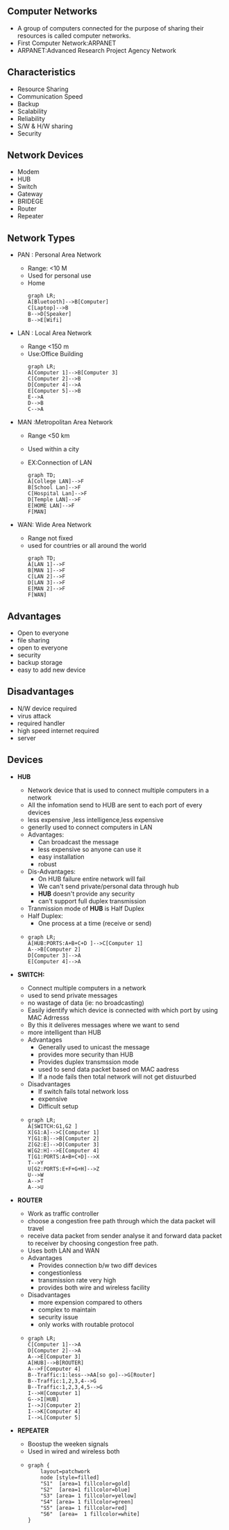 ## Computer Networks

- A group of computers connected for the purpose of sharing their resources is called computer networks.
- First Computer Network:ARPANET
- ARPANET:Advanced Research Project Agency Network

## Characteristics

- Resource Sharing
- Communication Speed
- Backup
- Scalability
- Reliability
- S/W & H/W sharing
- Security

## Network Devices

- Modem
- HUB
- Switch
- Gateway
- BRIDEGE
- Router
- Repeater

## Network Types

- PAN : Personal Area Network

  - Range: <10 M
  - Used for personal use
  - Home
    ```mermaid
    graph LR;
    A[Bluetooth]-->B[Computer]
    C[Laptop]-->B
    B-->D[Speaker]
    B-->E[Wifi]
    ```
- LAN : Local Area Network

  - Range <150 m
  - Use:Office Building
    ```mermaid
    graph LR;
    A[Computer 1]-->B[Computer 3]
    C[Computer 2]-->B
    D[Computer 4]-->A
    E[Computer 5]-->B
    E-->A
    D-->B
    C-->A
    ```
- MAN :Metropolitan Area Network

  - Range <50 km
  - Used within a city
  - EX:Connection of LAN

    ```mermaid
    graph TD;
    A[College LAN]-->F
    B[School Lan]-->F
    C[Hospital Lan]-->F
    D[Temple LAN]-->F
    E[HOME LAN]-->F
    F[MAN]
    ```
- WAN: Wide Area Network

  - Range not fixed
  - used for countries or all around the world
    ```mermaid
    graph TD;
    A[LAN 1]-->F
    B[MAN 1]-->F
    C[LAN 2]-->F
    D[LAN 3]-->F
    E[MAN 2]-->F
    F[WAN]
    ```

## Advantages
- Open to everyone
- file sharing
- open to everyone
- security
- backup storage
- easy to add new device

## Disadvantages

- N/W device required
- virus attack
- required handler
- high speed internet required
- server

## Devices

- **HUB**

  - Network device that is used to connect multiple computers in a network
  - All the infomation send to HUB are sent to each port of every devices
  - less expensive ,less intelligence,less expensive
  - generlly used to connect computers in LAN
  - Advantages:
    - Can broadcast the message
    - less expensive so anyone can use it
    - easy installation
    - robust
  - Dis-Advantages:
    - On HUB failure entire network will fail
    - We can't send private/personal data through hub
    - **HUB** doesn't provide any security
    - can't support full duplex transmission
  - Tranmission mode of **HUB** is Half Duplex
  - Half Duplex:
    - One process at a time (receive or send)
  - ```mermaid
    graph LR;
    A[HUB:PORTS:A+B+C+D ]-->C[Computer 1]
    A-->B[Computer 2]
    D[Computer 3]-->A
    E[Computer 4]-->A
    ```
- **SWITCH:**

  - Connect multiple computers in a network
  - used to send private messages
  - no wastage of data (ie: no broadcasting)
  - Easily identify which device is connected with which port by using MAC Adrresss
  - By this it deliveres messages where we want to send
  - more intelligent than HUB
  - Advantages
    - Generally used to unicast the message
    - provides more security than HUB
    - Provides duplex transmssion mode
    - used to send data packet based on MAC aadress
    - If a node fails then total network will not get distuurbed
  - Disadvantages
    - If switch fails total network loss
    - expensive
    - Difficult setup
  - ```mermaid
    graph LR;
    A[SWITCH:G1,G2 ]
    X[G1:A]-->C[Computer 1]
    Y[G1:B]-->B[Computer 2]
    Z[G2:E]-->D[Computer 3]
    W[G2:H]-->E[Computer 4]
    T[G1:PORTS:A+B+C+D]-->X
    T-->Y
    U[G2:PORTS:E+F+G+H]-->Z
    U-->W
    A-->T
    A-->U
    ```
- **ROUTER**

  - Work as traffic controller
  - choose a congestion free path through which the data packet will travel
  - receive data packet from sender analyse it and forward data packet to receiver by choosing congestion free path.
  - Uses both LAN and WAN
  - Advantages
    - Provides connection b/w two diff devices
    - congestionless
    - transmission rate very high
    - provides both wire and wireless facility
  - Disadvantages
    - more expension compared to others
    - complex to maintain
    - security issue
    - only works with routable protocol
  - ```mermaid
    graph LR;
    C[Computer 1]-->A
    D[Computer 2]-->A
    A-->E[Computer 3]
    A[HUB]-->B[ROUTER]
    A-->F[Computer 4]
    B--Traffic:1:less-->AA[so go]-->G[Router]
    B--Traffic:1,2,3,4-->G
    B--Traffic:1,2,3,4,5-->G
    I-->H[Computer 1]
    G-->I[HUB]
    I-->J[Computer 2]
    I-->K[Computer 4]
    I-->L[Computer 5]
    ```
- **REPEATER**

  - Boostup the weeken signals
  - Used in wired and wireless both
  - ```graphviz
    graph {
    	layout=patchwork
    	node [style=filled]
    	"S1"  [area=1 fillcolor=gold]
    	"S2"  [area=1 fillcolor=blue]
    	"S3" [area= 1 fillcolor=yellow]
    	"S4" [area= 1 fillcolor=green]
    	"S5" [area= 1 fillcolor=red]
    	"S6"  [area=  1 fillcolor=white]
    }
    ```

